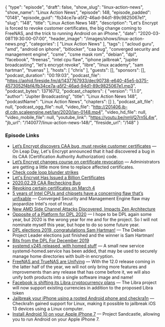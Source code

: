 {
  "type": "episode",
  "draft": false,
  "show_slug": "linux-action-news",
  "show_name": "Linux Action News",
  "episode": 148,
  "episode_padded": "0148",
  "episode_guid": "fb34ce7a-a5f2-46ad-94d1-89c9825067e1",
  "slug": "148",
  "title": "Linux Action News 148",
  "description": "Let's Encrypt is forced to revoke customer certificates, the big change coming to FreeNAS, and the trick to running Android on an iPhone.",
  "date": "2020-03-08T19:30:00-07:00",
  "header_image": "/images/shows/linux-action-news.png",
  "categories": [
    "Linux Action News"
  ],
  "tags": [
    "acloud guru",
    "amd",
    "android on iphone",
    "bitlocker",
    "caa bug",
    "converged security and management engine",
    "csme",
    "csme mask rom",
    "debian",
    "dpl",
    "facebook",
    "freenas",
    "intel cpu flaw",
    "iphone jailbreak",
    "jupiter broadcasting",
    "let's encrypt revoke",
    "libre",
    "linux academy",
    "sam hartman",
    "truenas"
  ],
  "hosts": [
    "chris"
  ],
  "guests": [],
  "sponsors": [],
  "podcast_duration": "00:19:03",
  "podcast_file": "https://aphid.fireside.fm/d/1437767933/dec90738-e640-45e5-b375-4573052f4bf4/fb34ce7a-a5f2-46ad-94d1-89c9825067e1.mp3",
  "podcast_bytes": 13716712,
  "podcast_chapters": {
    "version": "1.1.0",
    "author": "Jupiter Broadcasting",
    "title": "Linux Action News 148",
    "podcastName": "Linux Action News",
    "chapters": []
  },
  "podcast_alt_file": null,
  "podcast_ogg_file": null,
  "video_file": "http://201406.jb-dl.cdn.scaleengine.net/lan/2020/lan-0148.mp4",
  "video_hd_file": null,
  "video_mobile_file": null,
  "youtube_link": "https://youtu.be/nmVQ7rn5L4w",
  "jb_url": "/140077/linux-action-news-148/",
  "fireside_url": "/148"
}


### Episode Links

  * [Let’s Encrypt discovers CAA bug, must revoke customer certificates](https://arstechnica.com/information-technology/2020/03/lets-encrypt-revoking-https-certs-due-to-certificate-authority-bug/ "Let’s Encrypt discovers CAA bug, must revoke customer certificates") — On Leap Day, Let's Encrypt announced that it had discovered a bug in its CAA (Certification Authority Authorization) code.
  * [Let’s Encrypt changes course on certificate revocation](https://arstechnica.com/information-technology/2020/03/lets-encrypt-holds-off-on-revocation-of-certificates/ "Let’s Encrypt changes course on certificate revocation") — Administrators are getting a little more time to replace affected certificates.
  * [Check code loop blunder strikes](https://www.theregister.co.uk/2020/03/03/lets_encrypt_cert_revocation/ "Check code loop blunder strikes")
  * [Let's Encrypt Has Issued a Billion Certificates](https://letsencrypt.org/2020/02/27/one-billion-certs.html "Let's Encrypt Has Issued a Billion Certificates")
  * [2020.02.29 CAA Rechecking Bug](https://community.letsencrypt.org/t/2020-02-29-caa-rechecking-bug/114591 "2020.02.29 CAA Rechecking Bug")
  * [Revoking certain certificates on March 4](https://community.letsencrypt.org/t/revoking-certain-certificates-on-march-4/114864 "Revoking certain certificates on March 4")
  * [5 years of Intel CPUs and chipsets have a concerning flaw that’s unfixable](https://arstechnica.com/information-technology/2020/03/5-years-of-intel-cpus-and-chipsets-have-a-concerning-flaw-thats-unfixable/ "5 years of Intel CPUs and chipsets have a concerning flaw that’s unfixable") — Converged Security and Management Engine flaw may jeopardize Intel's root of trust.
  * [New AMD Side Channel Attacks Discovered, Impacts Zen Architecture](https://www.tomshardware.com/uk/news/new-amd-side-channel-attacks-discovered-impacts-zen-architecture "New AMD Side Channel Attacks Discovered, Impacts Zen Architecture")
  * [Opposite of a Platform for DPL 2020](https://lists.debian.org/debian-vote/2020/03/msg00000.html "Opposite of a Platform for DPL 2020") — I hope to be DPL again some year, but 2020 is the wrong year for me and for the project. So I will not nominate myself this year, but hope to do so some future year.
  * [DPL elections 2019, congratulations Sam Hartman!](https://bits.debian.org/2019/04/results-dpl-elections-2019.html "DPL elections 2019, congratulations Sam Hartman!") — The Debian Project Leader elections just finished and the winner is Sam Hartman!
  * [Bits from the DPL For December 2019](https://lists.debian.org/debian-devel-announce/2020/01/msg00003.html "Bits from the DPL For December 2019")
  * [systemd v245 released, with homed stuff](https://github.com/systemd/systemd/blob/v245/NEWS "systemd v245 released, with homed stuff") — A small new service systemd-homed.service has been added, that may be used to securely manage home directories with built-in encryption.
  * [FreeNAS and TrueNAS are Unifying](https://www.ixsystems.com/blog/freenas-truenas-unification/ "FreeNAS and TrueNAS are Unifying") — With the 12.0 release coming in the latter half of the year, we will not only bring more features and improvements than any release that has come before it, we will also unify both products into a single software image and name!
  * [Facebook is shifting its Libra cryptocurrency plans](https://www.theverge.com/2020/3/3/21163658/facebook-libra-cryptocurrency-token-ditching-plans-calibra-wallet-delay "Facebook is shifting its Libra cryptocurrency plans") — The Libra project will now support existing currencies in addition to the proposed Libra token
  * [Jailbreak your iPhone using a rooted Android phone and checkra1n](https://www.xda-developers.com/jailbreak-apple-iphone-using-checkra1n-rooted-android-phone/ "Jailbreak your iPhone using a rooted Android phone and checkra1n") — Checkra1n gained support for Linux, making it possible to jailbreak iOS 13 devices using a Linux computer.
  * [Install Android 10 on your Apple iPhone 7](https://www.xda-developers.com/install-android-10-apple-iphone-7-plus-project-sandcastle-checkra1n-jailbreak/ "Install Android 10 on your Apple iPhone 7") — Project Sandcastle, allowing you to run Android on your Apple iPhone 7.


